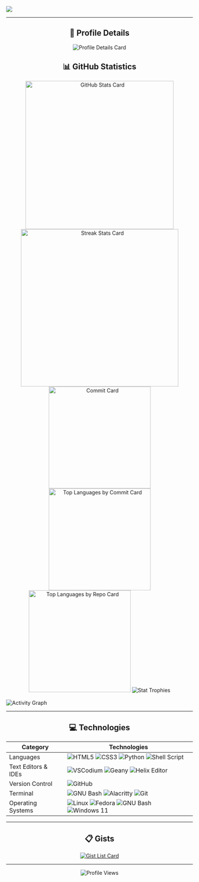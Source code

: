 <img align="center" src="https://readme-typing-svg.herokuapp.com?size=69&color=FFFFFF&background=2e3440&center=true&vCenter=true&center=true&vCenter=true&width=1100&height=100&lines=Hello+there+%F0%9F%91%8B%2C+I'm+Hafiz!">

<hr>
    
<h2 align="center">🔎 Profile Details</h2>
    
<p align="center">
  <img heigth="180em" src="http://github-profile-summary-cards.vercel.app/api/cards/profile-details?username=hafiz-muhammad&theme=nord_dark" alt="Profile Details Card">
</p>

<h2 align="center">📊 GitHub Statistics</h2>

<p align="center">
  <div align=center>
    <img width="400" src="https://github-readme-stats.vercel.app/api?username=hafiz-muhammad&show_icons=true&theme=nord&hide_border=true&include_all_commits=true&count_private=true" alt="GitHub Stats Card">
    <img width="425" src="https://github-readme-streak-stats.herokuapp.com?user=hafiz-muhammad&theme=nord&hide_border=true&date_format=M%20j%5B%2C%20Y%5D" alt="Streak Stats Card">
    <img width="275" src="http://github-profile-summary-cards.vercel.app/api/cards/productive-time?username=hafiz-muhammad&theme=nord_dark&utcOffset=8" alt="Commit Card">
    <img width="275" src="http://github-profile-summary-cards.vercel.app/api/cards/most-commit-language?username=hafiz-muhammad&theme=nord_dark" alt="Top Languages by Commit Card">
    <img width="275" src="http://github-profile-summary-cards.vercel.app/api/cards/repos-per-language?username=hafiz-muhammad&theme=nord_dark" alt="Top Languages by Repo Card">
    <img src="https://github-profile-trophy.vercel.app/?username=hafiz-muhammad&theme=nord&column=7" alt="Stat Trophies">
  </div>
  <br>
  <img src="https://github-readme-activity-graph.vercel.app/graph?username=hafiz-muhammad&hide_border=true&theme=nord" alt="Activity Graph">
 <!-- <img src="profile-3d-contrib/profile-green-animate.svg" alt="GitHub Profile 3D Contrib"> -->
</p>

<hr>

<h2 align="center">💻 Technologies</h2>

<div align="center">
  
| Category         | Technologies                                              |
|------------------|-----------------------------------------------------------|
| Languages        | ![HTML5](https://img.shields.io/badge/HTML5-E34F26?style=for-the-badge&logo=html5&logoColor=white) ![CSS3](https://img.shields.io/badge/CSS3-1572B6?style=for-the-badge&logo=css3&logoColor=white) ![Python](https://img.shields.io/badge/Python-FFD43B?style=for-the-badge&logo=python&logoColor=blue) ![Shell Script](https://img.shields.io/badge/Shell_Script-121011?style=for-the-badge&logo=gnu-bash&logoColor=white) |
| Text Editors & IDEs | ![VSCodium](https://img.shields.io/badge/vscodium-0078D4?style=for-the-badge&Color=white) ![Geany](https://img.shields.io/badge/geany-FFD43B?style=for-the-badge) ![Helix Editor](https://img.shields.io/badge/helix%20editor-C4C1F0?style=for-the-badge) |
| Version Control | ![GitHub](https://img.shields.io/badge/GitHub-100000?style=for-the-badge&logo=github&logoColor=white) |
| Terminal        | ![GNU Bash](https://img.shields.io/badge/GNU%20Bash-4EAA25?style=for-the-badge&logo=GNU%20Bash&logoColor=white) ![Alacritty](https://img.shields.io/badge/alacritty-F46D01?style=for-the-badge&logo=alacritty&logoColor=white) ![Git](https://img.shields.io/badge/GIT-E44C30?style=for-the-badge&logo=git&logoColor=white)|
| Operating Systems | ![Linux](https://img.shields.io/badge/Linux-FCC624?style=for-the-badge&logo=linux&logoColor=black) ![Fedora](https://img.shields.io/badge/Fedora-294172?style=for-the-badge&logo=fedora&logoColor=white) ![GNU Bash](https://img.shields.io/badge/DietPi-9CCC00?style=for-the-badge&logo=Raspberry%20Pi&logoColor=black) ![Windows 11](https://img.shields.io/badge/Windows_11-0078d4?style=for-the-badge&logo=windows-11&logoColor=whit) |

</div>

<hr>

<h2 align="center">📋 Gists</h2>

<p align="center">
  <a href="https://gist.github.com/hafiz-muhammad">
    <img src="https://gists-readme.yizack.com/api?user=hafiz-muhammad&title=My+Gists&n=30" alt="Gist List Card">
  </a>
</p>

<hr>

<div align="center">
  <img src="https://komarev.com/ghpvc/?username=hafiz-muhammad&style=for-the-badge&label=Profile+views&color=blue" alt="Profile Views">
</div>
